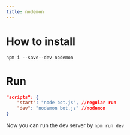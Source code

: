 ```yaml
---
title: nodemon
---
```

# How to install
```ternimal
npm i --save--dev nodemon
```

# Run
```json
"scripts": {
	"start": "node bot.js", //regular run
	"dev": "nodemon bot.js" //nodemon
}
```

Now you can run the dev server by `npm run dev`